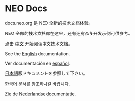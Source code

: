 NEO Docs
============

docs.neo.org 是 NEO 全新的技术文档体验。

NEO 全部的技术文档都在这里，还有还有众多开发示例可供参考。

点击 [中文](zh-cn/index.md) 开始阅读中文技术文档。

See the [English](en-us/index.md) documentation.

Ver documentación en [español](es-es/index.md).

[日本語](ja-jp/index.md)版ドキュメントを参照して下さい。

[한국어](ko-kr/index.md) 문서를 참조하시길 바랍니다.

Zie de [Nederlandse](nl-nl/index.md) documentatie.
